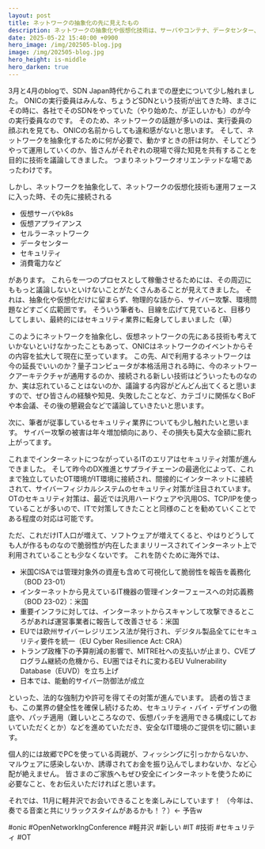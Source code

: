 ```yaml
---
layout: post
title: ネットワークの抽象化の先に見えたもの
description: ネットワークの抽象化や仮想化技術は、サーバやコンテナ、データセンター、セキュリティ、消費電力などの環境問題対策などに広がる世界へ誘う
date: 2025-05-22 15:40:00 +0900
hero_image: /img/202505-blog.jpg
image: /img/202505-blog.jpg
hero_height: is-middle
hero_darken: true
---
```

3月と4月のblogで、SDN Japan時代からこれまでの歴史について少し触れました。
ONICの実行委員はみんな、ちょうどSDNという技術が出てきた時、まさにその時に、各社でそのSDNをやっていた（やり始めた、が正しいかも）のが今の実行委員なのです。
そのため、ネットワークの話題が多いのは、実行委員の顔ぶれを見ても、ONICの名前からしても違和感がないと思います。
そして、ネットワークを抽象化するために何が必要で、動かすときの肝は何か、そしてどうやって運用していくのか、皆さんがそれぞれの現場で得た知見を共有することを目的に技術を議論してきました。
つまりネットワークオリエンテッドな場であったわけです。

しかし、ネットワークを抽象化して、ネットワークの仮想化技術も運用フェースに入った時、その先に接続される
* 仮想サーバやk8s
* 仮想アプライアンス
* セルラーネットワーク
* データセンター
* セキュリティ
* 消費電力など

があります。 これらを一つのプロセスとして稼働させるためには、その周辺にももっと議論しないといけないことがたくさんあることが見えてきました。 それは、抽象化や仮想化だけに留まらず、物理的な話から、サイバー攻撃、環境問題などすごく広範囲です。
そういう筆者も、目線を広げて見ていると、目移りしてしまい、最終的にはセキュリティ業界に転身してしまいました（草）

このようにネットワークを抽象化し、仮想ネットワークの先にある技術も考えていかないといけなかったこともあって、ONICはネットワークのイベントからその内容を拡大して現在に至っています。
この先、AIで利用するネットワークは今の延長でいいのか？量子コンピュータが本格活用される時に、今のネットワークアーキテクチャが通用するのか、接続される新しい技術はどういったものなのか、実は忘れていることはないのか、議論する内容がどんどん出てくると思いますので、ぜひ皆さんの経験や知見、失敗したことなど、カテゴリに関係なくBoFや本会議、その後の懇親会などで議論していきたいと思います。

次に、筆者が従事しているセキュリティ業界についても少し触れたいと思います。
サイバー攻撃の被害は年々増加傾向にあり、その損失も莫大な金額に膨れ上がってます。

これまでインターネットにつながっているITのエリアはセキュリティ対策が進んできました。 そして昨今のDX推進とサプライチェーンの最適化によって、これまで独立していたOT環境がIT環境に接続され、間接的にインターネットに接続されて、サイバーフィジカルシステムのセキュリティ対策が注目されています。
OTのセキュリティ対策は、最近では汎用ハードウェアや汎用OS、TCP/IPを使っていることが多いので、ITで対策してきたことと同様のことを勧めていくことである程度の対応は可能です。

ただ、これだけIT人口が増えて、ソフトウェアが増えてくると、やはりどうしても人が作るものなので脆弱性が内在したままリリースされてインターネット上で利用されていることも少なくないです。
これを防ぐために海外では、
* 米国CISAでは管理対象外の資産も含めて可視化して脆弱性を報告を義務化（BOD 23-01）
* インターネットから見えているIT機器の管理インターフェースへの対応義務（BOD 23-02）：米国
* 重要インフラに対しては、インターネットからスキャンして攻撃できるところがあれば運営事業者に報告して改善させる：米国
* EUでは欧州サイバーレジリエンス法が発行され、デジタル製品全てにセキュリティ要件を統一（EU Cyber Resilience Act: CRA）
* トランプ政権下の予算削減の影響で、MITRE社への支払いが止まり、CVEプログラム継続の危機から、EU圏ではそれに変わるEU Vulnerability Database（EUVD）を立ち上げ
* 日本では、能動的サイバー防御法が成立

といった、法的な強制力や許可を得てその対策が進んでいます。
読者の皆さまも、この業界の健全性を確保し続けるため、セキュリティ・バイ・デザインの徹底や、パッチ適用（難しいところなので、仮想パッチを適用できる構成にしておいていただくとか）などを進めていただき、安全なIT環境のご提供を切に願います。

個人的には故郷でPCを使っている両親が、フィッシングに引っかからないか、マルウェアに感染しないか、誘導されてお金を振り込んでしまわないか、など心配が絶えません。
皆さまのご家族へもぜひ安全にインターネットを使うために必要なこと、をお伝えいただければと思います。

それでは、11月に軽井沢でお会いできることを楽しみにしています！
（今年は、奏でる音楽と共にリラックスタイムがあるかも！？）← 予告w

#onic #OpenNetworkIngConference #軽井沢 #新しい #IT #技術 #セキュリティ #OT